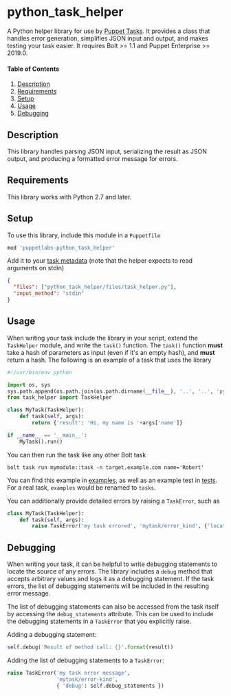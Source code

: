 
# python_task_helper

A Python helper library for use by [Puppet Tasks](https://puppet.com/docs/bolt/1.x/writing_tasks.html). It provides a class that handles error generation, simplifies JSON input and output, and makes testing your task easier. It requires Bolt >= 1.1 and Puppet Enterprise >= 2019.0.

#### Table of Contents

1. [Description](#description)
1. [Requirements](#requirements)
1. [Setup](#setup)
1. [Usage](#usage)
1. [Debugging](#debugging)

## Description

This library handles parsing JSON input, serializing the result as JSON output, and producing a formatted error message for errors.

## Requirements

This library works with Python 2.7 and later.

## Setup

To use this library, include this module in a `Puppetfile`
```ruby
mod 'puppetlabs-python_task_helper'
```

Add it to your [task metadata](https://puppet.com/docs/bolt/1.x/writing_tasks.html#concept-677) (note that the helper expects to read arguments on stdin)
```json
{
  "files": ["python_task_helper/files/task_helper.py"],
  "input_method": "stdin"
}
```

## Usage

When writing your task include the library in your script, extend the `TaskHelper` module, and write the `task()` function. The `task()` function **must** take a hash of parameters as input (even if it's an empty hash), and **must** return a hash. The following is an example of a task that uses the library

```python
#!/usr/bin/env python

import os, sys
sys.path.append(os.path.join(os.path.dirname(__file__), '..', '..', 'python_task_helper', 'files'))
from task_helper import TaskHelper

class MyTask(TaskHelper):
    def task(self, args):
        return {'result': 'Hi, my name is '+args['name']}

if __name__ == '__main__':
    MyTask().run()
```

You can then run the task like any other Bolt task
```shell
bolt task run mymodule::task -n target.example.com name='Robert'
```

You can find this example in [examples](examples), as well as an example test in [tests](tests). For a real task, `examples` would be renamed to `tasks`.

You can additionally provide detailed errors by raising a `TaskError`, such as
```python
class MyTask(TaskHelper):
    def task(self, args):
        raise TaskError('my task errored', 'mytask/error_kind', {'location': 'task entry'})
```

## Debugging

When writing your task, it can be helpful to write debugging statements to locate
the source of any errors. The library includes a `debug` method that accepts arbitrary
values and logs it as a debugging statement. If the task errors, the list of
debugging statements will be included in the resulting error message.

The list of debugging statements can also be accessed from the task itself by accessing
the `debug_statements` attribute. This can be used to include the debugging statements in
a `TaskError` that you explicitly raise.

Adding a debugging statement:
```python
self.debug('Result of method call: {}'.format(result))
```
Adding the list of debugging statements to a `TaskError`:
```python
raise TaskError('my task error message',
                'mytask/error-kind',
                { 'debug': self.debug_statements })
```
